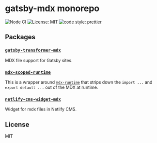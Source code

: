 # gatsby-mdx monorepo

![Node CI](https://github.com/karolis-sh/gatsby-mdx/workflows/Node%20CI/badge.svg)
[![License: MIT][license-badge]][license]
[![code style: prettier][code-style-badge]][code-style]

## Packages

### [`gatsby-transformer-mdx`](/packages/gatsby-transformer-mdx)

MDX file support for Gatsby sites.

### [`mdx-scoped-runtime`](/packages/mdx-scoped-runtime)

This is a wrapper around [`mdx-runtime`][mdx-runtime] that strips down the `import ...`
and `export default ...` out of the MDX at runtime.

### [`netlify-cms-widget-mdx`](/packages/netlify-cms-widget-mdx)

Widget for mdx files in Netlify CMS.

## License

MIT

[license-badge]: https://img.shields.io/badge/License-MIT-yellow.svg
[license]: https://opensource.org/licenses/MIT
[code-style-badge]: https://img.shields.io/badge/code_style-prettier-ff69b4.svg
[code-style]: https://github.com/prettier/prettier
[mdx-runtime]: https://www.npmjs.com/package/@mdx-js/runtime
